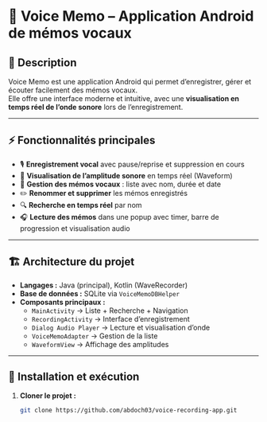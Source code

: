 # 🎤 Voice Memo – Application Android de mémos vocaux

## 📌 Description
Voice Memo est une application Android qui permet d’enregistrer, gérer et écouter facilement des mémos vocaux.  
Elle offre une interface moderne et intuitive, avec une **visualisation en temps réel de l’onde sonore** lors de l’enregistrement.

---

## ⚡ Fonctionnalités principales
- 🎙️ **Enregistrement vocal** avec pause/reprise et suppression en cours  
- 🌊 **Visualisation de l’amplitude sonore** en temps réel (Waveform)  
- 📂 **Gestion des mémos vocaux** : liste avec nom, durée et date  
- ✏️ **Renommer et supprimer** les mémos enregistrés  
- 🔍 **Recherche en temps réel** par nom  
- 🎧 **Lecture des mémos** dans une popup avec timer, barre de progression et visualisation audio  

---

## 🏗️ Architecture du projet
- **Langages :** Java (principal), Kotlin (WaveRecorder)  
- **Base de données :** SQLite via `VoiceMemoDBHelper`  
- **Composants principaux :**
  - `MainActivity` → Liste + Recherche + Navigation  
  - `RecordingActivity` → Interface d’enregistrement  
  - `Dialog Audio Player` → Lecture et visualisation d’onde  
  - `VoiceMemoAdapter` → Gestion de la liste  
  - `WaveformView` → Affichage des amplitudes  

---

## 📲 Installation et exécution
1. **Cloner le projet :**
   ```bash
   git clone https://github.com/abdoch03/voice-recording-app.git
